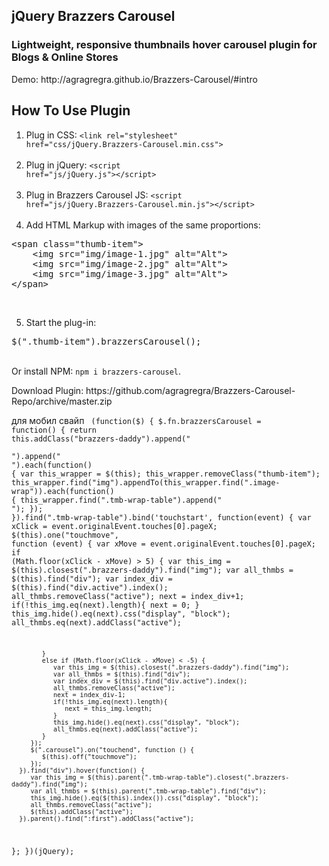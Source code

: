 <h2>jQuery Brazzers Carousel</h2>
<h3>Lightweight, responsive thumbnails hover carousel plugin for Blogs & Online Stores</h3>
<p>Demo: http://agragregra.github.io/Brazzers-Carousel/#intro</p>

<h2>How To Use Plugin</h2>

1) Plug in CSS: <code>&lt;link rel="stylesheet" href="css/jQuery.Brazzers-Carousel.min.css"&gt;</code> <br><br>			
2) Plug in jQuery: <code>&lt;script href="js/jQuery.js"&gt;&lt;/script&gt;</code> <br><br>
3) Plug in Brazzers Carousel JS: <code>&lt;script href="js/jQuery.Brazzers-Carousel.min.js"&gt;&lt;/script&gt;</code> <br><br>
4) Add HTML Markup with images of the same proportions: <br>
<pre>&lt;span class="thumb-item"&gt;
	&lt;img src="img/image-1.jpg" alt="Alt"&gt;
	&lt;img src="img/image-2.jpg" alt="Alt"&gt;
	&lt;img src="img/image-3.jpg" alt="Alt"&gt;
&lt;/span&gt;</pre> <br>
5) Start the plug-in:
<pre>$(".thumb-item").brazzersCarousel();
</pre>
<br>
Or install NPM: <code>npm i brazzers-carousel</code>.
<br>
<p>Download Plugin: https://github.com/agragregra/Brazzers-Carousel-Repo/archive/master.zip</p>

для мобил свайп
<code>
	(function($) {
   $.fn.brazzersCarousel = function() {
      return this.addClass("brazzers-daddy").append("<div class='tmb-wrap'><div class='tmb-wrap-table'>").append("<div class='image-wrap'>").each(function() {
         var this_wrapper = $(this);
            this_wrapper.removeClass("thumb-item");
            this_wrapper.find("img").appendTo(this_wrapper.find(".image-wrap")).each(function() {
               this_wrapper.find(".tmb-wrap-table").append("<div>");
            });
      }).find(".tmb-wrap-table").bind('touchstart', function(event) {
         var xClick = event.originalEvent.touches[0].pageX;
         $(this).one("touchmove", function (event) {
               var xMove = event.originalEvent.touches[0].pageX;
            if (Math.floor(xClick - xMove) > 5) {
               var this_img = $(this).closest(".brazzers-daddy").find("img");
               var all_thmbs = $(this).find("div");
               var index_div = $(this).find("div.active").index();
               all_thmbs.removeClass("active");
               next = index_div+1;
               if(!this_img.eq(next).length){
                  next = 0;
               }
               this_img.hide().eq(next).css("display", "block");
               all_thmbs.eq(next).addClass("active");
                           
            }
            else if (Math.floor(xClick - xMove) < -5) { 
               var this_img = $(this).closest(".brazzers-daddy").find("img");
               var all_thmbs = $(this).find("div");
               var index_div = $(this).find("div.active").index();
               all_thmbs.removeClass("active");
               next = index_div-1;
               if(!this_img.eq(next).length){
                  next = this_img.length;
               }
               this_img.hide().eq(next).css("display", "block");
               all_thmbs.eq(next).addClass("active");
            }
         });
         $(".carousel").on("touchend", function () {
            $(this).off("touchmove");
         });
      }).find("div").hover(function() {
         var this_img = $(this).parent(".tmb-wrap-table").closest(".brazzers-daddy").find("img");
         var all_thmbs = $(this).parent(".tmb-wrap-table").find("div");
         this_img.hide().eq($(this).index()).css("display", "block");
         all_thmbs.removeClass("active");
         $(this).addClass("active");
      }).parent().find(":first").addClass("active");
   };
})(jQuery);
</code>
